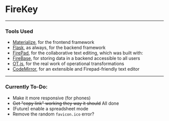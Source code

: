 # FireKey

<hr>

### Tools Used

* [Materialize](http://materializecss.com/), for the frontend framework
* [Flask](http://flask.pocoo.org/), as always, for the backend framework
* [FirePad](https://github.com/firebase/firepad), for the collaborative text editing, which was built with:
* [FireBase](https://firebase.google.com/), for storing data in a backend accessible to all users
* [OT.js](https://github.com/Operational-Transformation/ot.js/), for the real work of operational transformations
* [CodeMirror](https://codemirror.net/), for an extensible and Firepad-friendly text editor

<hr>

### Currently To-Do:

* Make it more responsive (for phones)
* ~~Get "copy link" working they way it should~~ All done
* (Future) enable a spreadsheet mode
* Remove the random `favicon.ico` error?